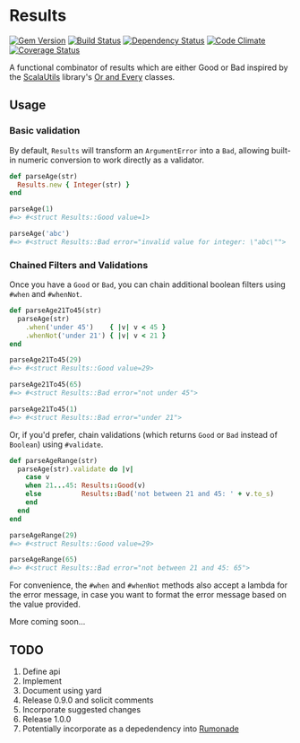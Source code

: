 # Results
[![Gem Version](https://badge.fury.io/rb/results.png)](http://badge.fury.io/rb/results)
[![Build Status](https://travis-ci.org/ms-ati/results.png)](https://travis-ci.org/ms-ati/results)
[![Dependency Status](https://gemnasium.com/ms-ati/results.png)](https://gemnasium.com/ms-ati/results)
[![Code Climate](https://codeclimate.com/github/ms-ati/results.png)](https://codeclimate.com/github/ms-ati/results)
[![Coverage Status](https://coveralls.io/repos/ms-ati/results/badge.png)](https://coveralls.io/r/ms-ati/results)

A functional combinator of results which are either Good or Bad inspired by the [ScalaUtils][1] library's
[Or and Every][2] classes.

[1]: http://www.scalautils.org
[2]: http://www.scalautils.org/user_guide/OrAndEvery

## Usage

### Basic validation

By default, `Results` will transform an `ArgumentError` into a `Bad`, allowing built-in
numeric conversion to work directly as a validator.

```ruby
def parseAge(str)
  Results.new { Integer(str) }
end

parseAge(1)
#=> #<struct Results::Good value=1>

parseAge('abc')
#=> #<struct Results::Bad error="invalid value for integer: \"abc\"">
```

### Chained Filters and Validations

Once you have a `Good` or `Bad`, you can chain additional boolean filters using `#when` and `#whenNot`.

```ruby
def parseAge21To45(str)
  parseAge(str)
    .when('under 45')    { |v| v < 45 }
    .whenNot('under 21') { |v| v < 21 }
end

parseAge21To45(29)
#=> #<struct Results::Good value=29>

parseAge21To45(65)
#=> #<struct Results::Bad error="not under 45">

parseAge21To45(1)
#=> #<struct Results::Bad error="under 21">
```

Or, if you'd prefer, chain validations (which returns `Good` or `Bad` instead of `Boolean`) using `#validate`.

```ruby
def parseAgeRange(str)
  parseAge(str).validate do |v|
    case v
    when 21...45: Results::Good(v)
    else          Results::Bad('not between 21 and 45: ' + v.to_s)
    end
  end
end

parseAgeRange(29)
#=> #<struct Results::Good value=29>

parseAgeRange(65)
#=> #<struct Results::Bad error="not between 21 and 45: 65">
```

For convenience, the `#when` and `#whenNot` methods also accept a lambda for
the error message, in case you want to format the error message based on the value provided.

More coming soon...

## TODO

1.  Define api
1.  Implement
1.  Document using yard
1.  Release 0.9.0 and solicit comments
1.  Incorporate suggested changes
1.  Release 1.0.0
1.  Potentially incorporate as a depedendency into [Rumonade](https://github.com/ms-ati/rumonade)
